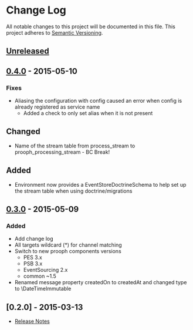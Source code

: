 # Change Log
All notable changes to this project will be documented in this file.
This project adheres to [Semantic Versioning](http://semver.org/).

## [Unreleased][unreleased]

## [0.4.0] - 2015-05-10
### Fixes
- Aliasing the configuration with config caused an error when config is already registered as service name
  - Added a check to only set alias when it is not present

## Changed
- Name of the stream table from process_stream to prooph_processing_stream - BC Break!

## Added
- Environment now provides a EventStoreDoctrineSchema to help set up the stream table when using doctrine/migrations

## [0.3.0] - 2015-05-09
### Added
- Add change log
- All targets wildcard (*) for channel matching
- Switch to new prooph components versions
  - PES 3.x
  - PSB 3.x
  - EventSourcing 2.x
  - common ~1.5
- Renamed message property createdOn to createdAt and changed type to \DateTimeImmutable


## [0.2.0] - 2015-03-13
- [Release Notes](https://github.com/prooph/processing/releases/tag/v0.2)

[unreleased]: https://github.com/prooph/processing/compare/v0.3...HEAD
[0.4.0]: https://github.com/prooph/processing/compare/v0.3...v0.4
[0.3.0]: https://github.com/prooph/processing/compare/v0.2...v0.3
